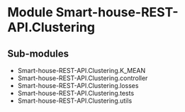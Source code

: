 Module Smart-house-REST-API.Clustering
======================================

Sub-modules
-----------
* Smart-house-REST-API.Clustering.K_MEAN
* Smart-house-REST-API.Clustering.controller
* Smart-house-REST-API.Clustering.losses
* Smart-house-REST-API.Clustering.tests
* Smart-house-REST-API.Clustering.utils